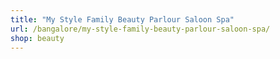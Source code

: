 ```yaml
---
title: "My Style Family Beauty Parlour Saloon Spa"
url: /bangalore/my-style-family-beauty-parlour-saloon-spa/
shop: beauty
---
```

